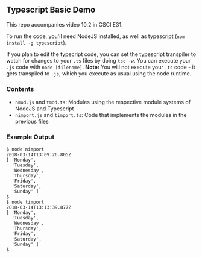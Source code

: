 ## Typescript Basic Demo
This repo accompanies video 10.2 in CSCI E31.

To run the code, you'll need NodeJS installed, as well as typescript (`npm install -g typescript`).  

If you plan to edit the typecript code, you can set the typescript transpiler to watch for changes to your `.ts` files by doing `tsc -w`.  You can execute your `.js` code with `node [filename]`. **Note:** You will not execute your `.ts` code - it gets transpiled to `.js`, which you execute as usual using the node runtime.

### Contents
+ `nmod.js` and `tmod.ts`: Modules using the respective module systems of NodeJS and Typescript
+ `nimport.js` and `timport.ts`: Code that implements the modules in the previous files

### Example Output
```
$ node nimport
2018-03-14T13:09:26.805Z
[ 'Monday',
  'Tuesday',
  'Wednesday',
  'Thursday',
  'Friday',
  'Saturday',
  'Sunday' ]
$
$ node timport
2018-03-14T13:13:39.877Z
[ 'Monday',
  'Tuesday',
  'Wednesday',
  'Thursday',
  'Friday',
  'Saturday',
  'Sunday' ]
$  
```
